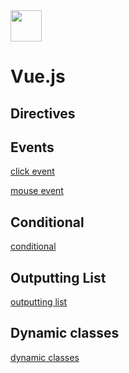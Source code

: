 <img src="https://v3.vuejs.org/logo.png" width="50"> 

# Vue.js 

<!-- ![Vue.js logo](https://v3.vuejs.org/logo.png) -->

## Directives

## Events

[click event](./notes/click-event.md)

[mouse event](./notes/mouse-event.md)

## Conditional

[conditional](./notes/conditional.md)

## Outputting List

[outputting list](./notes/outputting-list.md)

## Dynamic classes

[dynamic classes](./notes/dynamic-classes.md)
